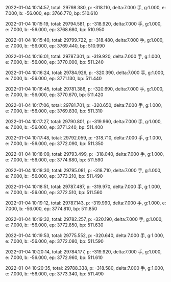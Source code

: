 2022-01-04 10:14:57, total: 29798.380, p: -318.110, delta:7.000 手, g:1.000, e: 7.000, b: -56.000, ep: 3766.770, bp: 510.610

2022-01-04 10:15:19, total: 29794.581, p: -318.920, delta:7.000 手, g:1.000, e: 7.000, b: -56.000, ep: 3768.680, bp: 510.950

2022-01-04 10:15:40, total: 29799.722, p: -318.480, delta:7.000 手, g:1.000, e: 7.000, b: -56.000, ep: 3769.440, bp: 510.990

2022-01-04 10:16:01, total: 29787.301, p: -319.920, delta:7.000 手, g:1.000, e: 7.000, b: -56.000, ep: 3770.000, bp: 511.240

2022-01-04 10:16:24, total: 29784.926, p: -320.390, delta:7.000 手, g:1.000, e: 7.000, b: -56.000, ep: 3771.130, bp: 511.440

2022-01-04 10:16:45, total: 29781.386, p: -320.690, delta:7.000 手, g:1.000, e: 7.000, b: -56.000, ep: 3770.670, bp: 511.420

2022-01-04 10:17:06, total: 29781.701, p: -320.650, delta:7.000 手, g:1.000, e: 7.000, b: -56.000, ep: 3769.830, bp: 511.310

2022-01-04 10:17:27, total: 29790.801, p: -319.960, delta:7.000 手, g:1.000, e: 7.000, b: -56.000, ep: 3771.240, bp: 511.400

2022-01-04 10:17:48, total: 29792.059, p: -318.710, delta:7.000 手, g:1.000, e: 7.000, b: -56.000, ep: 3772.090, bp: 511.350

2022-01-04 10:18:09, total: 29793.499, p: -318.040, delta:7.000 手, g:1.000, e: 7.000, b: -56.000, ep: 3774.680, bp: 511.590

2022-01-04 10:18:30, total: 29795.081, p: -318.710, delta:7.000 手, g:1.000, e: 7.000, b: -56.000, ep: 3773.210, bp: 511.490

2022-01-04 10:18:51, total: 29787.487, p: -319.970, delta:7.000 手, g:1.000, e: 7.000, b: -56.000, ep: 3772.510, bp: 511.560

2022-01-04 10:19:12, total: 29787.143, p: -319.990, delta:7.000 手, g:1.000, e: 7.000, b: -56.000, ep: 3774.810, bp: 511.850

2022-01-04 10:19:32, total: 29782.257, p: -320.190, delta:7.000 手, g:1.000, e: 7.000, b: -56.000, ep: 3772.850, bp: 511.630

2022-01-04 10:19:53, total: 29775.552, p: -320.640, delta:7.000 手, g:1.000, e: 7.000, b: -56.000, ep: 3772.080, bp: 511.590

2022-01-04 10:20:14, total: 29784.177, p: -319.920, delta:7.000 手, g:1.000, e: 7.000, b: -56.000, ep: 3772.960, bp: 511.610

2022-01-04 10:20:35, total: 29788.338, p: -318.580, delta:7.000 手, g:1.000, e: 7.000, b: -56.000, ep: 3773.340, bp: 511.490